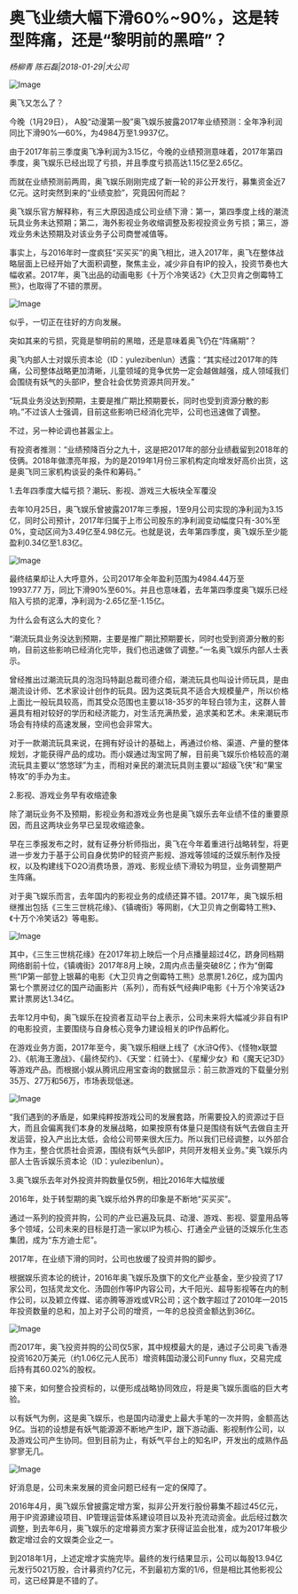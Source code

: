 # 奥飞业绩大幅下滑60%~90%，这是转型阵痛，还是“黎明前的黑暗”？

*杨柳青 陈石磊|2018-01-29|大公司*

![Image](http://p2.pstatp.com/large/5e74000148a29e331d2b)

奥飞又怎么了？

今晚（1月29日）， A股“动漫第一股”奥飞娱乐披露2017年业绩预测：全年净利润同比下滑90%—60%，为4984万至1.9937亿。

由于2017年前三季度奥飞净利润为3.15亿，今晚的业绩预测意味着，2017年第四季度，奥飞娱乐已经出现了亏损，并且季度亏损高达1.15亿至2.65亿。

而就在业绩预测前两周，奥飞娱乐刚刚完成了新一轮的非公开发行，募集资金近7亿元。这时突然到来的“业绩变脸”，究竟因何而起？

奥飞娱乐官方解释称，有三大原因造成公司业绩下滑：第一，第四季度上线的潮流玩具业务未达预期；第二，海外影视业务收缩调整及影视投资业务亏损；第三，游戏业务未达预期及对该业务子公司商誉减值等。

事实上，与2016年时一度疯狂“买买买”的奥飞相比，进入2017年，奥飞在整体战略层面上已经开始了大面积调整，聚焦主业，减少非自有IP的投入，投资节奏也大幅收紧。2017年，奥飞出品的动画电影《十万个冷笑话2》《大卫贝肯之倒霉特工熊》，也取得了不错的票房。

![Image](http://p1.pstatp.com/large/5e6f00055cbabc4dbb9f)

似乎，一切正在往好的方向发展。

突如其来的亏损，究竟是黎明前的黑暗，还是意味着奥飞仍在“阵痛期”？

奥飞内部人士对娱乐资本论（ID：yulezibenlun）透露：“其实经过2017年的阵痛，公司整体战略更加清晰，儿童领域的竞争优势一定会越做越强，成人领域我们会围绕有妖气的头部IP，整合社会优势资源共同开发。”

“玩具业务没达到预期，主要是推广期比预期要长，同时也受到资源分散的影响。”不过该人士强调，目前这些影响已经消化完毕，公司也迅速做了调整。

不过，另一种论调也甚嚣尘上。

有投资者推测：“业绩预降百分之九十，这是把2017年的部分业绩截留到2018年的伎俩。2018年做漂亮年报，为的是2019年1月份三家机构定向增发好高价出货，这是奥飞同三家机构谈妥的条件和筹码。”

1.去年四季度大幅亏损？潮玩、影视、游戏三大板块全军覆没

去年10月25日，奥飞娱乐曾披露2017年三季报，1至9月公司实现的净利润为3.15亿，同时公司预计，2017年归属于上市公司股东的净利润变动幅度只有-30%至0%，变动区间为3.49亿至4.98亿元。也就是说，去年第四季度，奥飞娱乐至少能盈利0.34亿至1.83亿。

![Image](http://p3.pstatp.com/large/5e750000e079ca8ffe99)

最终结果却让人大呼意外，公司2017年全年盈利范围为4984.44万至19937.77 万，同比下滑90%至60%。并且也意味着，去年第四季度奥飞娱乐已经陷入亏损的泥潭，净利润为-2.65亿至-1.15亿。

为什么会有这么大的变化？

“潮流玩具业务没达到预期，主要是推广期比预期要长，同时也受到资源分散的影响，目前这些影响已经消化完毕，我们也迅速做了调整。”一名奥飞娱乐内部人士表示。

曾经推出过潮流玩具的泡泡玛特副总裁司德介绍，潮流玩具也叫设计师玩具，是由潮流设计师、艺术家设计创作的玩具。因为这类玩具不适合大规模量产，所以价格上面比一般玩具较高，而其受众范围也主要以18-35岁的年轻白领为主，这群人普遍具有相对较好的学历和经济能力，对生活充满热爱，追求美和艺术。未来潮玩市场会有持续的高速发展，空间也会非常大。

对于一款潮流玩具来说，在拥有好设计的基础上，再通过价格、渠道、产量的整体规划，才能获得产品的成功。而小娱通过淘宝网了解，目前奥飞娱乐价格较高的潮流玩具主要以“悠悠球”为主，而相对亲民的潮流玩具则主要以“超级飞侠”和“果宝特攻”的手办为主。

2.影视、游戏业务早有收缩迹象

除了潮玩业务不及预期，影视业务和游戏业务也是奥飞娱乐去年业绩不佳的重要原因，而且这两块业务早已呈现收缩迹象。

早在三季报发布之时，就有证券分析师指出，奥飞在今年着重进行战略转型，将更进一步发力于基于公司自身优势IP的轻资产影规、游戏等领域的泛娱乐制作及授权，以及构建线下O2O消费场景，游戏、影规业绩下滑较为明显，业务调整期产生阵痛。

对于奥飞娱乐而言，去年国内的影视业务的成绩还算不错。2017年，奥飞娱乐相继推出包括《三生三世桃花缘》、《镇魂街》等网剧，《大卫贝肯之倒霉特工熊》、《十万个冷笑话2》等电影。

![Image](http://p2.pstatp.com/large/5e7000055c35e546b0c5)

其中，《三生三世桃花缘》在2017年初上映后一个月点播量超过4亿，跻身同档期网络剧前十位，《镇魂街》2017年8月上映，2周内点击量突破8亿；作为“倒霉熊”IP第一部登上银幕的电影《大卫贝肯之倒霉特工熊》总票房1.26亿，成为国内第七个票房过亿的国产动画影片（系列），而有妖气经典IP电影《十万个冷笑话2》累计票房达1.34亿。

去年12月中旬，奥飞娱乐在投资者互动平台上表示，公司未来将大幅减少非自有IP的电影投资，主要围绕与自身核心竞争力建设相关的IP作品孵化。

在游戏业务方面，2017年至今，奥飞娱乐相继上线了《水浒Q传》、《怪物x联盟2》、《航海王激战》、《最终契约》、《天堂：红骑士》、《星耀少女》和《魔天记3D》等游戏产品。而根据小娱从腾讯应用宝查询的数据显示：前三款游戏的下载量分别35万、27万和56万，市场表现低迷。

![Image](http://p2.pstatp.com/large/5e750000e07c1822ce85)

“我们遇到的矛盾是，如果纯粹按游戏公司的发展套路，所需要投入的资源过于巨大，而且会偏离我们本身的发展战略，如果按原有体量只是围绕有妖气去做自主开发运营，投入产出比太低，会给公司带来很大压力。所以我们已经调整，以外部合作为主，整合优质社会资源，围绕有妖气头部IP，共同开发相关业务。”奥飞娱乐内部人士告诉娱乐资本论（ID：yulezibenlun）。

3.奥飞娱乐去年对外投资并购数量仅5例，相比2016年大幅放缓

2016年，处于转型期的奥飞娱乐给外界的印象是不断地“买买买”。

通过一系列的投资并购，公司的产业已遍及玩具、动漫、游戏、影视、婴童用品等多个领域，公司未来的目标是打造一家以IP为核心、打通全产业链的泛娱乐化生态集团，成为“东方迪士尼”。

2017年，在业绩下滑的同时，公司也放缓了投资并购的脚步。

根据娱乐资本论的统计，2016年奥飞娱乐及旗下的文化产业基金，至少投资了17家公司，包括灵龙文化、汤圆创作等IP内容公司，大千阳光、超导影视等在内的制作公司，以及颖立传媒、诺亦腾等游戏或VR公司；这个数字超过了2010年—2015年投资数量的总和，加上对子公司的增资，一年的总投资金额达到36亿。

![Image](http://p2.pstatp.com/large/5e74000148a5008948b4)

而2017年，奥飞投资并购的公司仅5家，其中规模最大的是，通过子公司奥飞香港投资1620万美元（约1.06亿元人民币）增资韩国动漫公司Funny flux，交易完成后持有其60.02%的股权。

接下来，如何整合投资标的，以便形成战略协同效应，将是奥飞娱乐面临的巨大考验。

以有妖气为例，这是奥飞娱乐，也是国内动漫史上最大手笔的一次并购，金额高达9亿。当初的设想是有妖气能源源不断地产生IP，跟下游动画、影视制作公司，以及游戏公司产生协同。但到目前为止，有妖气平台上的知名IP，开发出的成熟作品寥寥无几。

![Image](http://p2.pstatp.com/large/5e7200017498b4469e9a)

好消息是，公司未来发展的资金问题已经有一定的保障了。

2016年4月，奥飞娱乐曾披露定增方案，拟非公开发行股份募集不超过45亿元，用于IP资源建设项目、IP管理运营体系建设项目以及补充流动资金。此后经过数次调整，到去年6月，奥飞娱乐的定增募资方案才获得证监会批准，成为2017年极少数定增过会的文娱类企业之一。

到2018年1月，上述定增才实施完毕。最终的发行结果显示，公司以每股13.94亿元发行5021万股，合计募资约7亿元，不到最初方案的1/6，但是相比其他影视公司，这已经算是不错的了。

